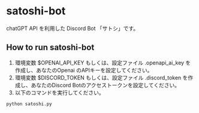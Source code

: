 # satoshi-bot
chatGPT API を利用した Discord Bot 「サトシ」です。



## How to run satoshi-bot

1. 環境変数 $OPENAI_API_KEY もしくは、設定ファイル .openapi_ai_key を作成し、あなたのOpenai のAPIキーを設定してください。
2. 環境変数 $DISCORD_TOKEN もしくは、設定ファイル .discord_token を作成し、あなたのDiscord Botのアクセストークンを設定してください。
3. 以下のコマンドを実行してください。

```shell
python satoshi.py
```
